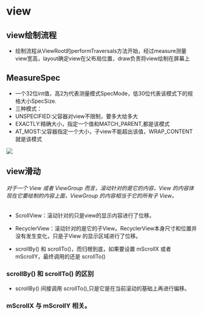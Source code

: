 # view

## view绘制流程
- 绘制流程从ViewRoot的performTraversals方法开始，经过measure测量view宽高，layout确定view在父布局位置，draw负责将view绘制在屏幕上

## MeasureSpec

- 一个32位int值，高2为代表测量模式SpecMode，低30位代表该模式下的规格大小SpecSize.
- 三种模式：
- UNSPECIFIED:父容器对view不限制，要多大给多大
- EXACTLY:精确大小，指定一个值和MATCH_PARENT,都是该模式
- AT_MOST:父容器指定一个大小，子view不能超出该值，WRAP_CONTENT就是该模式


![](https://github.com/dannycx/knowledge/blob/master/image/viewMeasure.png) 


## view滑动
###### 对于一个 View 或者 ViewGroup 而言，滚动针对的是它的内容，View 的内容体现在它要绘制的内容上面，ViewGroup 的内容相当于它的所有子 View。
- ScrollView：滚动针对的只是view的显示内容进行了位移。
- RecyclerView：滚动针对的是它的子View。RecyclerView本身尺寸和位置并没有发生变化，只是子View 的显示区域进行了位移。

- scrollBy() 和 scrollTo()，而归根到底，如果要设置 mScrollX 或者 mScrollY，最终调用的还是 scrollTo()

### scrollBy() 和 scrollTo() 的区别
- scrollBy() 间接调用 scrollTo(),只是它是在当前滚动的基础上再进行偏移。
### mScrollX 与 mScrollY 相关。
